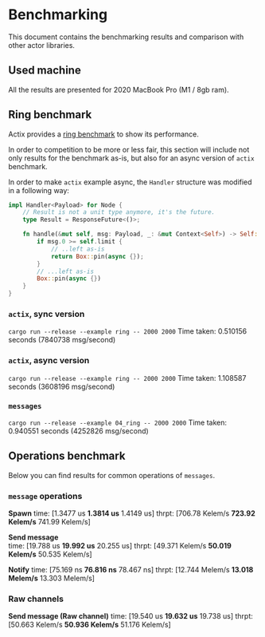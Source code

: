 # Benchmarking

This document contains the benchmarking results and comparison with other actor libraries.

## Used machine

All the results are presented for 2020 MacBook Pro (M1 / 8gb ram).

## Ring benchmark

Actix provides a [ring benchmark](https://github.com/actix/actix/blob/master/actix/examples/ring.rs) to show
its performance.

In order to competition to be more or less fair, this section will include not only results
for the benchmark as-is, but also for an async version of `actix` benchmark.

In order to make `actix` example async, the `Handler` structure was modified in a following way:

```rust
impl Handler<Payload> for Node {
    // Result is not a unit type anymore, it's the future.
    type Result = ResponseFuture<()>;

    fn handle(&mut self, msg: Payload, _: &mut Context<Self>) -> Self::Result {
        if msg.0 >= self.limit {
            // ..left as-is
            return Box::pin(async {});
        }
        // ...left as-is
        Box::pin(async {})
    }
}
```

### `actix`, sync version

`cargo run --release --example ring -- 2000 2000`
Time taken: 0.510156 seconds (7840738 msg/second)

### `actix`, async version

`cargo run --release --example ring -- 2000 2000`
Time taken: 1.108587 seconds (3608196 msg/second)

### `messages`

`cargo run --release --example 04_ring -- 2000 2000`
Time taken: 0.940551 seconds (4252826 msg/second)

## Operations benchmark

Below you can find results for common operations of `messages`.

### `message` operations

**Spawn**
    time:   [1.3477 us **1.3814 us** 1.4149 us]
    thrpt:  [706.78 Kelem/s **723.92 Kelem/s** 741.99 Kelem/s]

**Send message**                                    
    time:   [19.788 us **19.992 us** 20.255 us]
    thrpt:  [49.371 Kelem/s **50.019 Kelem/s** 50.535 Kelem/s]

**Notify**
    time:   [75.169 ns **76.816 ns** 78.467 ns]
    thrpt:  [12.744 Melem/s **13.018 Melem/s** 13.303 Melem/s]


### Raw channels

**Send message (Raw channel)**
    time:   [19.540 us **19.632 us** 19.738 us]
    thrpt:  [50.663 Kelem/s **50.936 Kelem/s** 51.176 Kelem/s]
